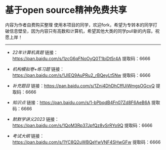 # 基于open source精神免费共享
内容为作者自费购买整理
使用本项目的同学，欢迎fork，希望为专转本的同学打破信息壁垒，因为内容只有高数和计算机，希望其他大类的同学pull新的内容。祝愿上岸！
*****
 * _22年计算机真题_    链接：https://pan.baidu.com/s/1zcG6qFNoOyQ0T1biDt5r4A 提取码：6666

 *  _机构模拟卷+练习题_ 链接：https://pan.baidu.com/s/1JIEQ9AuPRu2_rBQeyLt5Nw 提取码：6666
  
 *  _补充题目_          链接：https://pan.baidu.com/s/1Zni4DhDhCffUiWmgsOGcvQ 提取码：6666

 *  _知识点_            链接：https://pan.baidu.com/s/1-bPbqdB4Fn07Zd8F6AeB6A 提取码：6666

 *  _默默学讲义2023_    链接：https://pan.baidu.com/s/1QoM3Rp37JpfQz8vSrRYo9Q 提取码：6666
 
 *  _考试大纲_          链接：https://pan.baidu.com/s/1YC8Q2uWBQeYwVNF4SHwGFw 提取码：6666

